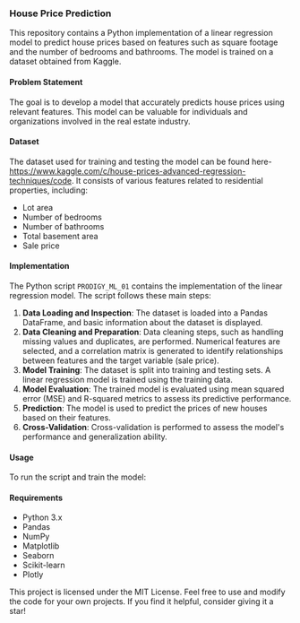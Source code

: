 ### House Price Prediction

This repository contains a Python implementation of a linear regression model to predict house prices based on features such as square footage and the number of bedrooms and bathrooms. The model is trained on a dataset obtained from Kaggle.

#### Problem Statement
The goal is to develop a model that accurately predicts house prices using relevant features. This model can be valuable for individuals and organizations involved in the real estate industry.

#### Dataset
The dataset used for training and testing the model can be found here-  https://www.kaggle.com/c/house-prices-advanced-regression-techniques/code. It consists of various features related to residential properties, including:

- Lot area
- Number of bedrooms
- Number of bathrooms
- Total basement area
- Sale price

#### Implementation
The Python script `PRODIGY_ML_01` contains the implementation of the linear regression model. The script follows these main steps:

1. **Data Loading and Inspection**: The dataset is loaded into a Pandas DataFrame, and basic information about the dataset is displayed.
2. **Data Cleaning and Preparation**: Data cleaning steps, such as handling missing values and duplicates, are performed. Numerical features are selected, and a correlation matrix is generated to identify relationships between features and the target variable (sale price).
3. **Model Training**: The dataset is split into training and testing sets. A linear regression model is trained using the training data.
4. **Model Evaluation**: The trained model is evaluated using mean squared error (MSE) and R-squared metrics to assess its predictive performance.
5. **Prediction**: The model is used to predict the prices of new houses based on their features.
6. **Cross-Validation**: Cross-validation is performed to assess the model's performance and generalization ability.

#### Usage
To run the script and train the model:


#### Requirements
- Python 3.x
- Pandas
- NumPy
- Matplotlib
- Seaborn
- Scikit-learn
- Plotly


This project is licensed under the MIT License. Feel free to use and modify the code for your own projects. If you find it helpful, consider giving it a star!
